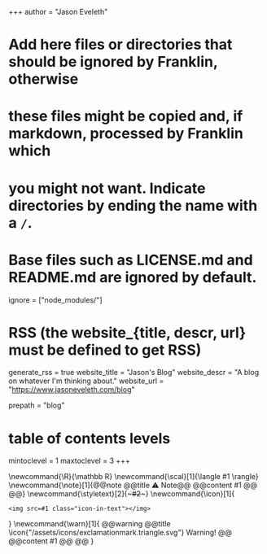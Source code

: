 <!--
Add here global page variables to use throughout your website.
-->
+++
author = "Jason Eveleth"

# Add here files or directories that should be ignored by Franklin, otherwise
# these files might be copied and, if markdown, processed by Franklin which
# you might not want. Indicate directories by ending the name with a `/`.
# Base files such as LICENSE.md and README.md are ignored by default.
ignore = ["node_modules/"]

# RSS (the website_{title, descr, url} must be defined to get RSS)
generate_rss = true
website_title = "Jason's Blog"
website_descr = "A blog on whatever I'm thinking about."
website_url   = "https://www.jasoneveleth.com/blog"

prepath = "blog"

# table of contents levels
mintoclevel = 1
maxtoclevel = 3
+++

<!--
Add here global latex commands to use throughout your pages.
-->
\newcommand{\R}{\mathbb R}
\newcommand{\scal}[1]{\langle #1 \rangle}
\newcommand{\note}[1]{@@note @@title ⚠ Note@@ @@content #1 @@ @@}
\newcommand{\styletext}[2]{~~~<span style="#1">#2</span>~~~}
\newcommand{\icon}[1]{
~~~
<img src=#1 class="icon-in-text"></img>
~~~
}
\newcommand{\warn}[1]{
@@warning 
@@title 
\icon{"/assets/icons/exclamationmark.triangle.svg"}
Warning!
@@ 
@@content
  #1
@@ 
@@
}

